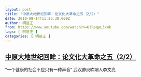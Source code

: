 ```yaml
---
layout: post
title: "中原大地世纪回眸：论文化大革命之五（2/2）"
date: 2010-09-14T11:26:38.000Z
author: 明居正
from: https://www.youtube.com/watch?v=UlRsgpL3kWk
tags: [ 明居正 ]
categories: [ 明居正 ]
---
```

<!--1284463598000-->
[中原大地世纪回眸：论文化大革命之五（2/2）](https://www.youtube.com/watch?v=UlRsgpL3kWk)
------

<div>
“一个健康的社会不应只有一种声音” 武汉肺炎吹哨人李文亮
</div>
